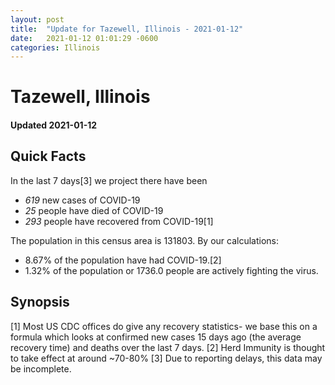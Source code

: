 ```yaml
---
layout: post
title:  "Update for Tazewell, Illinois - 2021-01-12"
date:   2021-01-12 01:01:29 -0600
categories: Illinois
---
```


# Tazewell, Illinois
#### Updated 2021-01-12

## Quick Facts

In the last 7 days[3] we project there have been
- *619* new cases of COVID-19
- *25* people have died of COVID-19
- *293* people have recovered from COVID-19[1]

The population in this census area is 131803. By our calculations:
- 8.67% of the population have had COVID-19.[2]
- 1.32% of the population or 1736.0 people are actively fighting the virus.

## Synopsis




[1] Most US CDC offices do give any recovery statistics- we base this on a formula which looks at confirmed new cases
15 days ago (the average recovery time) and deaths over the last 7 days.
[2] Herd Immunity is thought to take effect at around ~70-80%
[3] Due to reporting delays, this data may be incomplete. 
    